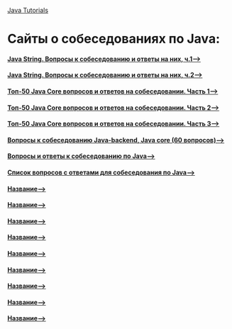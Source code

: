 [Java Tutorials](README.md)

# Сайты о собеседованиях по Java:

#### [Java String. Вопросы к собеседованию и ответы на них, ч.1-->]( https://javarush.ru/groups/posts/759-java-string-voprosih-k-sobesedovaniju-i-otvetih-na-nikh-ch1 )
#### [Java String. Вопросы к собеседованию и ответы на них, ч.2-->]( https://javarush.ru/groups/posts/760-java-string-voprosih-k-sobesedovaniju-i-otvetih-na-nikh-ch2 )
#### [Топ-50 Java Core вопросов и ответов на собеседовании. Часть 1-->]( https://javarush.ru/groups/posts/2590-top-50-java-core-voprosov-i-otvetov-na-sobesedovanii-chastjh-1 )
#### [Топ-50 Java Core вопросов и ответов на собеседовании. Часть 2-->]( https://javarush.ru/groups/posts/2592-top-50-java-core-voprosov-iotvetov-na-sobesedovanii-chastjh-2 )
#### [Топ-50 Java Core вопросов и ответов на собеседовании. Часть 3-->]( https://javarush.ru/groups/posts/2597-top-50-java-core-voprosov-i-otvetov-na-sobesedovanii-chastjh-3 )
#### [Вопросы к собеседованию Java-backend, Java core (60 вопросов)-->]( https://habr.com/ru/post/485678/ )
#### [Вопросы и ответы к собеседованию по Java-->]( https://javahelp.online/osnovy/voprosy-otvety-sobesedovanie-java )
#### [Список вопросов с ответами для собеседования по Java-->]( https://javastudy.ru/interview/list-of-question-java-interview/ )
#### [Название-->]( Ссылка )
#### [Название-->]( Ссылка )
#### [Название-->]( Ссылка )
#### [Название-->]( Ссылка )
#### [Название-->]( Ссылка )
#### [Название-->]( Ссылка )
#### [Название-->]( Ссылка )
#### [Название-->]( Ссылка )
#### [Название-->]( Ссылка )
